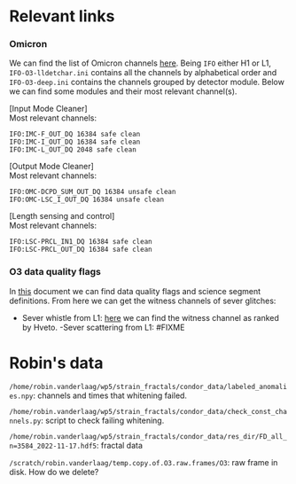 # Relevant links

### Omicron

We can find the list of Omicron channels [here](https://git.ligo.org/detchar/ligo-channel-lists/-/tree/master/O3). Being `IFO` either H1 or L1, `IFO-O3-lldetchar.ini` contains all the channels by alphabetical order and `IFO-O3-deep.ini`	contains the channels grouped by detector module. Below we can find some modules and their most relevant channel(s).

[Input Mode Cleaner]\
Most relevant channels:

	IFO:IMC-F_OUT_DQ 16384 safe clean
	IFO:IMC-I_OUT_DQ 16384 safe clean
	IFO:IMC-L_OUT_DQ 2048 safe clean

[Output Mode Cleaner]\
Most relevant channels:

	IFO:OMC-DCPD_SUM_OUT_DQ 16384 unsafe clean
	IFO:OMC-LSC_I_OUT_DQ 16384 unsafe clean

[Length sensing and control]\
Most relevant channels:

	IFO:LSC-PRCL_IN1_DQ 16384 safe clean
	IFO:LSC-PRCL_OUT_DQ 16384 safe clean
    
### O3 data quality flags

In [this](https://wiki.ligo.org/DetChar/DataQuality/O3Flags) document we can find data quality flags and science segment definitions. From here we can get the witness channels of sever glitches:

- Sever whistle from L1: [here](https://ldas-jobs.ligo-la.caltech.edu/~detchar/hveto/day/20200106/1262304018-1262390418/) we can find the witness channel as ranked by Hveto.
-Sever scattering from L1: #FIXME


# Robin's data


`/home/robin.vanderlaag/wp5/strain_fractals/condor_data/labeled_anomalies.npy`: channels and times that whitening failed.

`/home/robin.vanderlaag/wp5/strain_fractals/condor_data/check_const_channels.py`: script to check failing whitening.

`/home/robin.vanderlaag/wp5/strain_fractals/condor_data/res_dir/FD_all_n=3584_2022-11-17.hdf5`: fractal data

`/scratch/robin.vanderlaag/temp.copy.of.O3.raw.frames/O3`: raw frame in disk. How do we delete?

